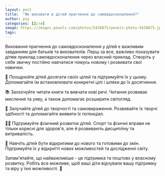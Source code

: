 ```yaml
---
layout: post
title:  "Як виховати в дітей прагнення до самовдосконалення?"
author: psy
categories: [Діти]
image: https://images.pexels.com/photos/5438875/pexels-photo-5438875.jpeg?auto=compress&cs=tinysrgb&fit=crop&h=627&w=1200
tags: 
---
```


Виховання прагнення до самовдосконалення у дітей є важливим завданням для батьків та вихователів. Перш за все, важливо показувати дітям приклад самовдосконалення через власний приклад. Створіть у себе звичку постійно навчатися чомусь новому і розвивати свої навички.

🌟 Поощрюйте дітей досягати своїх цілей та підтримуйте їх у цьому. Допомагайте їм встановлювати конкретні цілі і шляхи до їх досягнення.

📚 Заохочуйте читати книги та вивчати нові речі. Читання розвиває мислення та уяву, а також допомагає розширити світогляд.

🎨 Залучайте дітей до творчості та самовираження. Розвивайте їх творчі здібності та допомагайте виявити їх потенціал.

🏃‍♀️ Підтримуйте фізичний розвиток дітей. Спорт та фізичні вправи не тільки корисні для здоров'я, але й розвивають дисципліну та витривалість.

🌿 Навчіть дітей бути відкритими до нового та готовими до змін. Підтримуйте їх у відкритті нових можливостей та дослідженні світу.

Запам'ятайте, що найважливіше - це підтримка та поштовх у власному розвитку. Робіть все можливе, щоб ваші діти відчували вашу підтримку та віру у їхні можливості. 🌟


